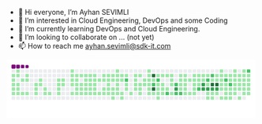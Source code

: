 - 👋 Hi everyone, I’m Ayhan SEVIMLI
- 👀 I’m interested in Cloud Engineering, DevOps and some Coding
- 🌱 I’m currently learning DevOps and Cloud Engineering.
- 💞️ I’m looking to collaborate on ... (not yet)
- 📫 How to reach me ayhan.sevimli@sdk-it.com

<!---
ayhansevimli/ayhansevimli is a ✨ special ✨ repository because its `README.md` (this file) appears on your GitHub profile.
You can click the Preview link to take a look at your changes.
--->

![snake gif](https://github.com/ayhansevimli/ayhansevimli/blob/output/github-contribution-grid-snake.gif)
